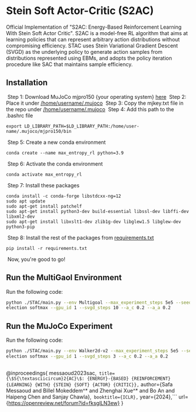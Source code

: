 # Stein Soft Actor-Critic (S2AC)
​Official Implementation of "S2AC: Energy-Based Reinforcement Learning With Stein Soft Actor Critic". 
S2AC is a model-free RL algorithm that aims at learning policies that can represent arbitrary action distributions without compromising efficiency. STAC uses Stein Variational Gradient Descent (SVGD) as the underlying policy to generate action samples from distributions represented using EBMs, and adopts the policy iteration procedure like SAC that maintains sample efficiency.
​
​
## Installation
​
Step 1: Download MuJoCo mjpro150 {your operating system} [here](https://www.roboti.us/download.html)
​
Step 2: Place it under [/home/username/.mujoco]()
​
Step 3: Copy the mjkey.txt file in the repo under [/home/username/.mujoco]() 
​
Step 4: Add this path to the .bashrc file
​
```
export LD_LIBRARY_PATH=$LD_LIBRARY_PATH:/home/user-name/.mujoco/mjpro150/bin
```
​
Step 5: Create a new conda environment
​
```
conda create --name max_entropy_rl python=3.9
```
​
Step 6: Activate the conda environment 
​
```
conda activate max_entropy_rl
```
​
Step 7: Install these packages
```
conda install -c conda-forge libstdcxx-ng=12
sudo apt update
sudo apt-get install patchelf
sudo apt-get install python3-dev build-essential libssl-dev libffi-dev libxml2-dev  
sudo apt-get install libxslt1-dev zlib1g-dev libglew1.5 libglew-dev python3-pip
```
​
Step 8: Install the rest of the packages from [requirements.txt]()
​
```
pip install -r requirements.txt
```
​
Now, you're good to go!


## Run the MultiGaol Environment

Run the following code:

```bash
python ./STAC/main.py --env Multigoal --max_experiment_steps 5e5 --seed 33 --actor svgd_nonparam --train_action_selection random --test_action_s
election softmax --gpu_id 1 --svgd_steps 10 --a_c 0.2 --a_a 0.2
```

## Run the MuJoCo Experiment

Run the following code:

```bash
python ./STAC/main.py --env Walker2d-v2 --max_experiment_steps 5e5 --seed 33 --actor svgd_p0_pram --train_action_selection random --test_action_s
election softmax --gpu_id 1 --svgd_steps 3 --a_c 0.2 --a_a 0.2
```
## 
@inproceedings{
messaoud2023sac,```
title={\$S{\textasciicircum}2{AC}\$: {ENERGY}-{BASED} {REINFORCEMENT} {LEARNING} {WITH} {STEIN} {SOFT} {ACTOR} {CRITIC}},```
author={Safa Messaoud and Billel Mokeddem^* and Zhenghai Xue^* and Bo An and Haipeng Chen and Sanjay Chawla},```
booktitle={ICLR},```
year={2024},```
url={https://openreview.net/forum?id=fksglLN3ew}
}

